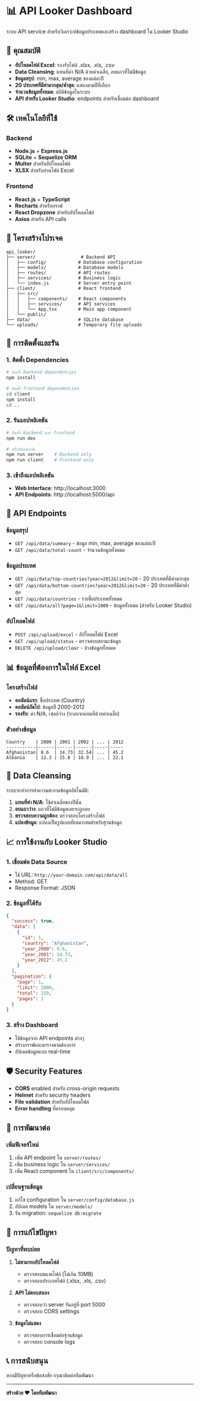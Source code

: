 # 📊 API Looker Dashboard

ระบบ API service สำหรับวิเคราะห์ข้อมูลประเทศและสร้าง dashboard ใน Looker Studio

## 🚀 คุณสมบัติ

- **อัปโหลดไฟล์ Excel**: รองรับไฟล์ .xlsx, .xls, .csv
- **Data Cleansing**: แทนที่ค่า N/A ด้วยค่าเฉลี่ย, ลบแถวที่ไม่มีข้อมูล
- **ข้อมูลสรุป**: min, max, average ของแต่ละปี
- **20 ประเทศที่มีค่ามากสุด/ต่ำสุด**: แสดงตามปีที่เลือก
- **จำนวนข้อมูลทั้งหมด**: สถิติข้อมูลในระบบ
- **API สำหรับ Looker Studio**: endpoints สำหรับเชื่อมต่อ dashboard

## 🛠️ เทคโนโลยีที่ใช้

### Backend
- **Node.js** + **Express.js**
- **SQLite** + **Sequelize ORM**
- **Multer** สำหรับอัปโหลดไฟล์
- **XLSX** สำหรับอ่านไฟล์ Excel

### Frontend
- **React.js** + **TypeScript**
- **Recharts** สำหรับกราฟ
- **React Dropzone** สำหรับอัปโหลดไฟล์
- **Axios** สำหรับ API calls

## 📁 โครงสร้างโปรเจค

```
api_looker/
├── server/                 # Backend API
│   ├── config/            # Database configuration
│   ├── models/            # Database models
│   ├── routes/            # API routes
│   ├── services/          # Business logic
│   └── index.js           # Server entry point
├── client/                # React frontend
│   ├── src/
│   │   ├── components/    # React components
│   │   ├── services/      # API services
│   │   └── App.tsx        # Main app component
│   └── public/
├── data/                  # SQLite database
└── uploads/               # Temporary file uploads
```

## 🚀 การติดตั้งและรัน

### 1. ติดตั้ง Dependencies

```bash
# ติดตั้ง backend dependencies
npm install

# ติดตั้ง frontend dependencies
cd client
npm install
cd ..
```

### 2. รันแอปพลิเคชัน

```bash
# รันทั้ง backend และ frontend
npm run dev

# หรือรันแยกกัน
npm run server    # Backend only
npm run client    # Frontend only
```

### 3. เข้าถึงแอปพลิเคชัน

- **Web Interface**: http://localhost:3000
- **API Endpoints**: http://localhost:5000/api

## 📡 API Endpoints

### ข้อมูลสรุป
- `GET /api/data/summary` - ข้อมูล min, max, average ของแต่ละปี
- `GET /api/data/total-count` - จำนวนข้อมูลทั้งหมด

### ข้อมูลประเทศ
- `GET /api/data/top-countries?year=2012&limit=20` - 20 ประเทศที่มีค่ามากสุด
- `GET /api/data/bottom-countries?year=2012&limit=20` - 20 ประเทศที่มีค่าต่ำสุด
- `GET /api/data/countries` - รายชื่อประเทศทั้งหมด
- `GET /api/data/all?page=1&limit=1000` - ข้อมูลทั้งหมด (สำหรับ Looker Studio)

### อัปโหลดไฟล์
- `POST /api/upload/excel` - อัปโหลดไฟล์ Excel
- `GET /api/upload/status` - ตรวจสอบสถานะข้อมูล
- `DELETE /api/upload/clear` - ล้างข้อมูลทั้งหมด

## 📊 ข้อมูลที่ต้องการในไฟล์ Excel

### โครงสร้างไฟล์
- **คอลัมน์แรก**: ชื่อประเทศ (Country)
- **คอลัมน์ถัดไป**: ข้อมูลปี 2000-2012
- **รองรับ**: ค่า N/A, เซลล์ว่าง (ระบบจะแทนที่ด้วยค่าเฉลี่ย)

### ตัวอย่างข้อมูล
```
Country    | 2000 | 2001 | 2002 | ... | 2012
-----------|------|------|------|-----|-----
Afghanistan| 8.6  | 14.73| 32.54| ... | 45.2
Albania    | 12.3 | 15.8 | 18.9 | ... | 22.1
```

## 🔧 Data Cleansing

ระบบจะทำการทำความสะอาดข้อมูลอัตโนมัติ:

1. **แทนที่ค่า N/A**: ใช้ค่าเฉลี่ยของปีนั้น
2. **ลบแถวว่าง**: แถวที่ไม่มีข้อมูลเลยจะถูกลบ
3. **ตรวจสอบความถูกต้อง**: ตรวจสอบโครงสร้างไฟล์
4. **แปลงข้อมูล**: แปลงเป็นรูปแบบที่เหมาะสมสำหรับฐานข้อมูล

## 📈 การใช้งานกับ Looker Studio

### 1. เชื่อมต่อ Data Source
- ใช้ URL: `http://your-domain.com/api/data/all`
- Method: GET
- Response Format: JSON

### 2. ข้อมูลที่ได้รับ
```json
{
  "success": true,
  "data": [
    {
      "id": 1,
      "country": "Afghanistan",
      "year_2000": 8.6,
      "year_2001": 14.73,
      "year_2012": 45.2
    }
  ],
  "pagination": {
    "page": 1,
    "limit": 1000,
    "total": 150,
    "pages": 1
  }
}
```

### 3. สร้าง Dashboard
- ใช้ข้อมูลจาก API endpoints ต่างๆ
- สร้างกราฟและตารางตามต้องการ
- อัปเดตข้อมูลแบบ real-time

## 🛡️ Security Features

- **CORS** enabled สำหรับ cross-origin requests
- **Helmet** สำหรับ security headers
- **File validation** สำหรับอัปโหลดไฟล์
- **Error handling** ที่ครอบคลุม

## 📝 การพัฒนาต่อ

### เพิ่มฟีเจอร์ใหม่
1. เพิ่ม API endpoint ใน `server/routes/`
2. เพิ่ม business logic ใน `server/services/`
3. เพิ่ม React component ใน `client/src/components/`

### เปลี่ยนฐานข้อมูล
1. แก้ไข configuration ใน `server/config/database.js`
2. อัปเดต models ใน `server/models/`
3. รัน migration: `sequelize db:migrate`

## 🐛 การแก้ไขปัญหา

### ปัญหาที่พบบ่อย

1. **ไม่สามารถอัปโหลดไฟล์**
   - ตรวจสอบขนาดไฟล์ (ไม่เกิน 10MB)
   - ตรวจสอบประเภทไฟล์ (.xlsx, .xls, .csv)

2. **API ไม่ตอบสนอง**
   - ตรวจสอบว่า server รันอยู่ที่ port 5000
   - ตรวจสอบ CORS settings

3. **ข้อมูลไม่แสดง**
   - ตรวจสอบการเชื่อมต่อฐานข้อมูล
   - ตรวจสอบ console logs

## 📞 การสนับสนุน

หากมีปัญหาหรือข้อสงสัย กรุณาติดต่อทีมพัฒนา

---

**สร้างด้วย ❤️ โดยทีมพัฒนา**


